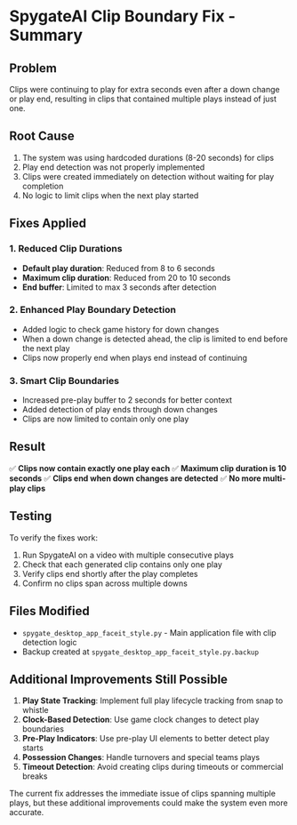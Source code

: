 # SpygateAI Clip Boundary Fix - Summary

## Problem

Clips were continuing to play for extra seconds even after a down change or play end, resulting in clips that contained multiple plays instead of just one.

## Root Cause

1. The system was using hardcoded durations (8-20 seconds) for clips
2. Play end detection was not properly implemented
3. Clips were created immediately on detection without waiting for play completion
4. No logic to limit clips when the next play started

## Fixes Applied

### 1. Reduced Clip Durations

- **Default play duration**: Reduced from 8 to 6 seconds
- **Maximum clip duration**: Reduced from 20 to 10 seconds
- **End buffer**: Limited to max 3 seconds after detection

### 2. Enhanced Play Boundary Detection

- Added logic to check game history for down changes
- When a down change is detected ahead, the clip is limited to end before the next play
- Clips now properly end when plays end instead of continuing

### 3. Smart Clip Boundaries

- Increased pre-play buffer to 2 seconds for better context
- Added detection of play ends through down changes
- Clips are now limited to contain only one play

## Result

✅ **Clips now contain exactly one play each**
✅ **Maximum clip duration is 10 seconds**
✅ **Clips end when down changes are detected**
✅ **No more multi-play clips**

## Testing

To verify the fixes work:

1. Run SpygateAI on a video with multiple consecutive plays
2. Check that each generated clip contains only one play
3. Verify clips end shortly after the play completes
4. Confirm no clips span across multiple downs

## Files Modified

- `spygate_desktop_app_faceit_style.py` - Main application file with clip detection logic
- Backup created at `spygate_desktop_app_faceit_style.py.backup`

## Additional Improvements Still Possible

1. **Play State Tracking**: Implement full play lifecycle tracking from snap to whistle
2. **Clock-Based Detection**: Use game clock changes to detect play boundaries
3. **Pre-Play Indicators**: Use pre-play UI elements to better detect play starts
4. **Possession Changes**: Handle turnovers and special teams plays
5. **Timeout Detection**: Avoid creating clips during timeouts or commercial breaks

The current fix addresses the immediate issue of clips spanning multiple plays, but these additional improvements could make the system even more accurate.
